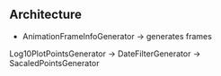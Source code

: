 
## Architecture

- AnimationFrameInfoGenerator -> generates frames


Log10PlotPointsGenerator -> DateFilterGenerator -> SacaledPointsGenerator

